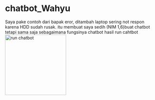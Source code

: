 # chatbot_Wahyu
Saya pake contoh dari bapak eror, ditambah laptop sering not respon karena HDD sudah rusak. itu membuat saya sedih
(NIM 1,6)buat chatbot
tetapi sama saja sebagaimana fungsinya chatbot
hasil run cahtbot
<img width="200" alt="run chatbot" src="https://user-images.githubusercontent.com/97333153/148637727-3bcd62f9-60c7-4895-99d8-04ae5ac25ead.PNG">
